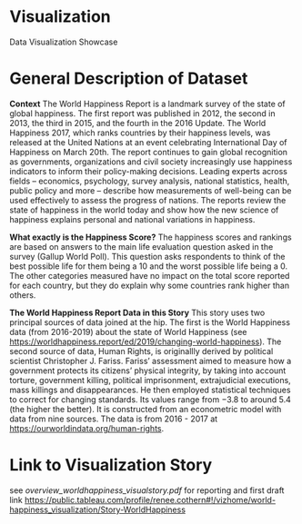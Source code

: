 # Visualization
Data Visualization Showcase

General Description of Dataset
==============================  

**Context**
The World Happiness Report is a landmark survey of the state of global happiness. The first report was published in 2012, the second in 2013, the third in 2015, and the fourth in the 2016 Update. The World Happiness 2017, which ranks countries by their happiness levels, was released at the United Nations at an event celebrating International Day of Happiness on March 20th. The report continues to gain global recognition as governments, organizations and civil society increasingly use happiness indicators to inform their policy-making decisions. Leading experts across fields – economics, psychology, survey analysis, national statistics, health, public policy and more – describe how measurements of well-being can be used effectively to assess the progress of nations. The reports review the state of happiness in the world today and show how the new science of happiness explains personal and national variations in happiness.

**What exactly is the Happiness Score?** The happiness scores and rankings are based on answers to the main life evaluation question asked in the survey (Gallup World Poll). This question asks respondents to think of the best possible life for them being a 10 and the worst possible life being a 0. The other categories measured have no impact on the total score reported for each country, but they do explain why some countries rank higher than others.

**The World Happiness Report Data in this Story**
This story uses two principal sources of data joined at the hip. The first is the World Happiness data (from 2016-2019) about the state of World Happiness (see https://worldhappiness.report/ed/2019/changing-world-happiness). The second source of data, Human Rights, is originallly derived by political scientist Christopher J. Fariss. Fariss’ assessment aimed to measure how a government protects its citizens’ physical integrity, by taking into account torture, government killing, political imprisonment, extrajudicial executions, mass killings and disappearances. He then employed statistical techniques to correct for changing standards. Its values range from −3.8 to around 5.4 (the higher the better). It is constructed from an econometric model with data from nine sources. The data is from 2016 - 2017 at https://ourworldindata.org/human-rights. 

Link to Visualization Story
===========================
see *overview_worldhappiness_visualstory.pdf* for reporting and first draft link
https://public.tableau.com/profile/renee.cothern#!/vizhome/world-happiness_visualization/Story-WorldHappiness

